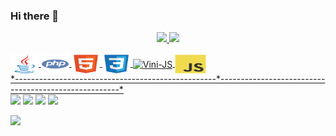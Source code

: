 ### Hi there 👋

<!--
**ViniN23/ViniN23** is a ✨ _special_ ✨ repository because its `README.md` (this file) appears on your GitHub profile.

Here are some ideas to get you started:

- 🔭 I’m currently working on ...
- 🌱 I’m currently learning ...
- 👯 I’m looking to collaborate on ...
- 
- 💬 Ask me about ...
- 📫 How to reach me: ...
- 😄 Pronouns:Ele/dele ...
- ⚡ Fun fact: Começei aprender...
-->
<div align="center">
  <a href="https://github.com/ViniN23">
  <img height="180em" src="https://github-readme-stats.vercel.app/api?username=ViniN23&show_icons=true&theme=dracula&include_all_commits=true&count_private=true"/>
  <img height="180em" src="https://github-readme-stats.vercel.app/api/top-langs/?username=ViniN23&layout=compact&langs_count=7&theme=dracula"/> 
</div>
<div style="display: inline_block"><br>
  <img align="center" alt="Vini-java" height="30" width="45" src="https://raw.githubusercontent.com/devicons/devicon/master/icons/java/java-original.svg">
  <img align="center" alt="Vini-php" height="30" width="45" src="https://raw.githubusercontent.com/devicons/devicon/master/icons/php/php-plain.svg">
  <img align="center" alt="Vini-HTML" height="30" width="45" src="https://raw.githubusercontent.com/devicons/devicon/master/icons/html5/html5-original.svg">
  <img align="center" alt="Vini-CSS" height="30" width="45" src="https://raw.githubusercontent.com/devicons/devicon/master/icons/css3/css3-original.svg">
  <img align="center" alt="Vini-JS" height="30" width="45" src="https://raw.githubusercontent.com/devicons/devicon/master/icons/js/Javascript-original.svg">
  <img align="center" alt="Vini-CSS" height="30" width="50" src="https://raw.githubusercontent.com/devicons/devicon/master/icons/javascript/javascript-original.svg">
  <div>

  </div>

</div>
  *--------------------------------------------------*-----------------------------------------------------*

 <div> 
  <a href="https://www.youtube.com/channel/UCJX37tsFIn-m_CQatIlzntg" target="_blank"><img src="https://img.shields.io/badge/YouTube-FF0000?style=for-the-badge&logo=youtube&logoColor=white" target="_blank"></a>
  <a href="https://www.instagram.com/vini_nunes21/ " target="_blank"><img src="https://img.shields.io/badge/-Instagram-%23E4405F?style=for-the-badge&logo=instagram&logoColor=white" target="_blank"></a>
 	<a href="https://www.twitch.tv/manokaii" target="_blank"><img src="https://img.shields.io/badge/Twitch-9146FF?style=for-the-badge&logo=twitch&logoColor=white" target="_blank"></a>
 <a href="https://discord.gg/yAnJBcdzyY" target="_blank"><img src="https://img.shields.io/badge/Discord-7289DA?style=for-the-badge&logo=discord&logoColor=white" target="_blank"></a> 
  
  <a href="https://www.linkedin.com/in/vinicius-nunes-8746a0202" target="_blank"><img src="https://img.shields.io/badge/-LinkedIn-%230077B5?style=for-the-badge&logo=linkedin&logoColor=white" target="_blank"></a> 
 
  
</div>
